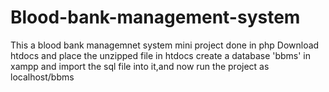 # Blood-bank-management-system
This a blood bank managemnet system mini project done in php
Download htdocs and place the unzipped file in htdocs
create a database 'bbms' in xampp and import the sql file into it,and now run the project as localhost/bbms
